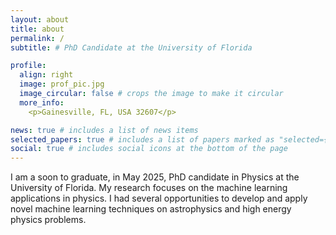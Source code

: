 ```yaml
---
layout: about
title: about
permalink: /
subtitle: # PhD Candidate at the University of Florida

profile:
  align: right
  image: prof_pic.jpg
  image_circular: false # crops the image to make it circular
  more_info:
    <p>Gainesville, FL, USA 32607</p>

news: true # includes a list of news items
selected_papers: true # includes a list of papers marked as "selected={true}"
social: true # includes social icons at the bottom of the page
---
```

I am a soon to graduate, in May 2025, PhD candidate in Physics at the University of Florida. My research focuses on the machine learning applications in physics. I had several opportunities to develop and apply novel machine learning techniques on astrophysics and high energy physics problems. 
